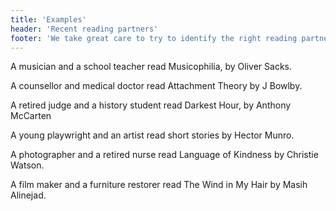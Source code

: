 ```yaml
---
title: 'Examples'
header: 'Recent reading partners'
footer: 'We take great care to try to identify the right reading partner for you.'
---
```


A musician and a school teacher read Musicophilia, by Oliver Sacks.

A counsellor and medical doctor read Attachment Theory by J Bowlby.

A retired judge and a history student read Darkest Hour, by Anthony McCarten

A young playwright and an artist read short stories by Hector Munro.

A photographer and a retired nurse read Language of Kindness by Christie Watson.

A film maker and a furniture restorer read The Wind in My Hair by Masih Alinejad.
